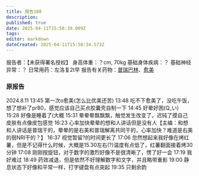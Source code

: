 ```yaml
---
title: 报告108
description: 
published: true
date: 2025-04-11T15:58:39.009Z
tags: 
editor: markdown
dateCreated: 2025-04-11T15:58:34.573Z
---
```


报告者：【未获得署名授权】
身高体重：？cm, 70kg
基础身体疾病：？
基础神经异常：？
日常用药：左洛复2t早
报告有关药物：[普瑞巴林](/PR80/)、[愈美](/%E5%A4%8D%E6%96%B9%E7%B3%BB%E5%88%97/)

### 原报告
2024.8.11
13:45 第一次o愈美(怎么比优美还苦)
13:48 吃不下愈美了，没吃午饭，想了想补了pr80，感觉应该自己买点胶囊壳自制一下
14:45 好晕好困(Q_い)
15:28 好像是睡着了(大概
15:31 晕晕晕飘飘飘，触觉发生改变了，迟钝了摸自己皮肤有点像皮包感觉
16:23 心率加快晕晕的想和人讲话但是没有人【主编：和想和人讲话是普瑞干的，晕晕的是右美和普瑞解离共同干的，心率加快？难道是右美的弱NRI干的？】
16:37 视觉暂留?的时间更长了
17:06 忽然想起来我好像在烤红薯，但是不记得什么时候，大概是15.30左右(?)温度有点低了，红薯翻面接着烤30分钟
17:08 刚刚按旋钮，对于数字的激烈好像不是很清晰了，愣了好一会
17:19 我好难过
18:49 药效减退，但是依然不好理解数字和文字，并且略带重影
19:00 静息状态下好像和平常一样，打字键盘有点突起
19:35 只剩余韵
